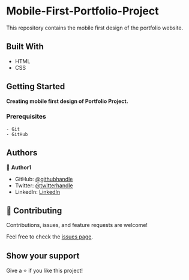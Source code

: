# Mobile-First-Portfolio-Project

This repository contains the mobile first design of the portfolio website.

## Built With

- HTML
- CSS

## Getting Started


**Creating mobile first design of Portfolio Project.**

### Prerequisites

    - Git
    - GitHub

## Authors

👤 **Author1**

- GitHub: [@githubhandle](https://github.com/AbeeraTahir)
- Twitter: [@twitterhandle]( https://twitter.com/AbeeraTahir8?t=z5CjMpmHMZmS98i09gUpYA&s=08)
- LinkedIn: [LinkedIn](https://www.linkedin.com/in/abeera-tahir-961893176)

## 🤝 Contributing

Contributions, issues, and feature requests are welcome!

Feel free to check the [issues page](../../issues/).

## Show your support

Give a ⭐️ if you like this project!
